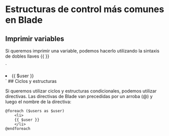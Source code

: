 # Estructuras de control más comunes en Blade

## Imprimir variables

Si queremos imprimir una variable, podemos hacerlo utilizando la sintaxis de dobles llaves {{ }}

`
<li>{{ $user }}</li>
`
## Ciclos y estructuras

Si queremos utilizar ciclos y estructuras condicionales, podemos utilizar directivas. Las directivas de Blade van precedidas por un arroba (@) y luego el nombre de la directiva:

```iframe
@foreach ($users as $user)
    <li>
    {{ $user }}
    </li>
@endforeach
```


